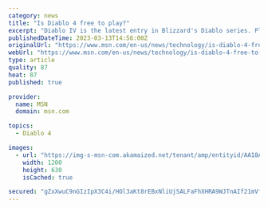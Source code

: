 ```yaml
---
category: news
title: "Is Diablo 4 free to play?"
excerpt: "Diablo IV is the latest entry in Blizzard's Diablo series. Players return to Sanctuary and must face Lillith or fall to the hellish forces invading the world. With numerous fans looking forward to ..."
publishedDateTime: 2023-03-13T14:56:00Z
originalUrl: "https://www.msn.com/en-us/news/technology/is-diablo-4-free-to-play/ar-AA18A4bV"
webUrl: "https://www.msn.com/en-us/news/technology/is-diablo-4-free-to-play/ar-AA18A4bV"
type: article
quality: 87
heat: 87
published: true

provider:
  name: MSN
  domain: msn.com

topics:
  - Diablo 4

images:
  - url: "https://img-s-msn-com.akamaized.net/tenant/amp/entityid/AA18Ac5q.img?h=630&w=1200&m=6&q=60&o=t&l=f&f=jpg"
    width: 1200
    height: 630
    isCached: true

secured: "gZxXwuC9nGIzIpX3C4i/HOl3aKt8rEBxNliUjSALFaFhXHRA9WJTnAIf21mVfLW6XMgc0Ifdif7GiB3WIXv/ZvZrn7J6raJYoAkRtlPBnGdPJUI6guIQ6bw4f1k2PuN3lrT9bfebrh3VRB2WM4WT/aL6UCa2YFDwuzK/vsF1yhMCIMqi57L9MksZI4rQlZW+Q1We1jzsRN2bqw8JFJKWG09qYaoxLZf9DOjZk22JreXI2nD8dOlTpTB8A4mmbuc+cKy4OmQkZdYAu93KW0/CTQg1z5mb/9y693Fb6Gi3a6mHTaNyQAvg2g+LsvJM6ah1n/3jDClMzfajm4SEo64BGH/Hq4Sa78VOt6Y7g7H+3aE=;gH9DfKY1xv2E9KN8YmewHw=="
---
```


